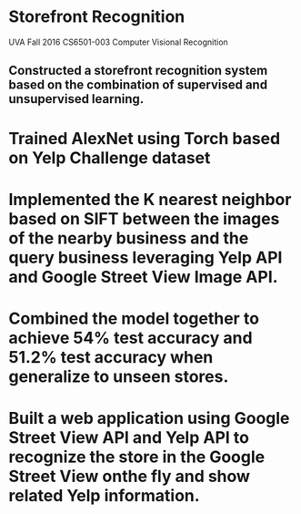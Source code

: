 # Storefront Recognition 
UVA Fall 2016 CS6501-003 Computer Visional Recognition 
## Constructed a storefront recognition system based on the combination of supervised and unsupervised learning.
# Trained AlexNet using Torch based on Yelp Challenge dataset
# Implemented the K nearest neighbor based on SIFT between the images of the nearby business and the query business leveraging Yelp API and Google Street View Image API.
# Combined the model together to achieve 54% test accuracy and 51.2% test accuracy when generalize to unseen stores.
# Built a web application using Google Street View API and Yelp API to recognize the store in the Google Street View onthe fly and show related Yelp information.
